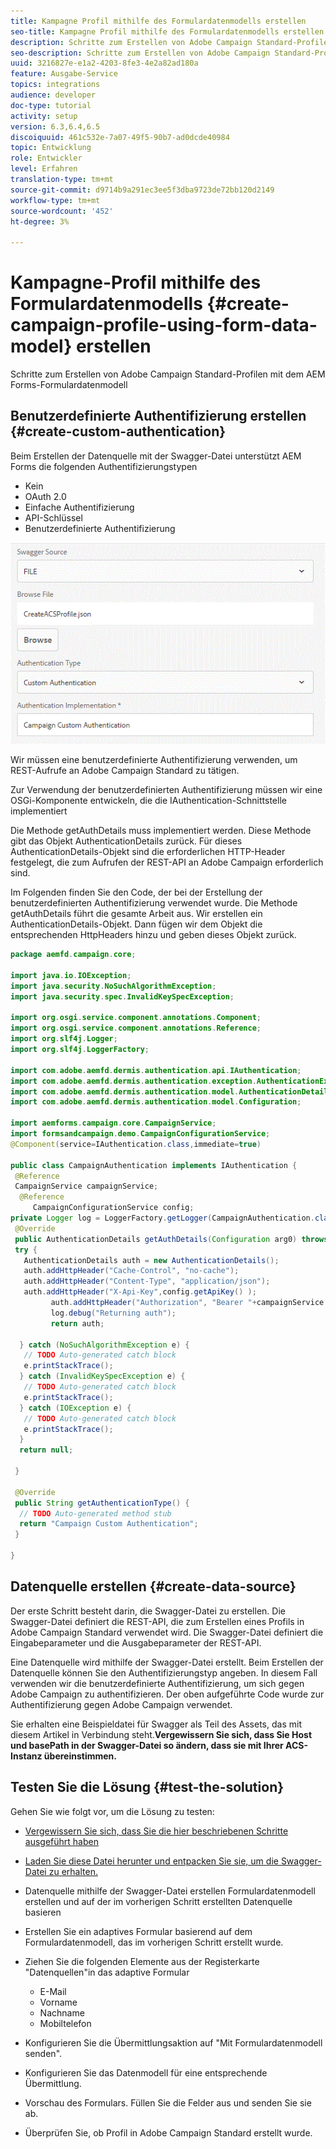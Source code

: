 ```yaml
---
title: Kampagne Profil mithilfe des Formulardatenmodells erstellen
seo-title: Kampagne Profil mithilfe des Formulardatenmodells erstellen
description: Schritte zum Erstellen von Adobe Campaign Standard-Profilen mit dem AEM Forms-Formulardatenmodell
seo-description: Schritte zum Erstellen von Adobe Campaign Standard-Profilen mit dem AEM Forms-Formulardatenmodell
uuid: 3216827e-e1a2-4203-8fe3-4e2a82ad180a
feature: Ausgabe-Service
topics: integrations
audience: developer
doc-type: tutorial
activity: setup
version: 6.3,6.4,6.5
discoiquuid: 461c532e-7a07-49f5-90b7-ad0dcde40984
topic: Entwicklung
role: Entwickler
level: Erfahren
translation-type: tm+mt
source-git-commit: d9714b9a291ec3ee5f3dba9723de72bb120d2149
workflow-type: tm+mt
source-wordcount: '452'
ht-degree: 3%

---
```



# Kampagne-Profil mithilfe des Formulardatenmodells {#create-campaign-profile-using-form-data-model} erstellen

Schritte zum Erstellen von Adobe Campaign Standard-Profilen mit dem AEM Forms-Formulardatenmodell

## Benutzerdefinierte Authentifizierung erstellen {#create-custom-authentication}

Beim Erstellen der Datenquelle mit der Swagger-Datei unterstützt AEM Forms die folgenden Authentifizierungstypen

* Kein
* OAuth 2.0
* Einfache Authentifizierung
* API-Schlüssel
* Benutzerdefinierte Authentifizierung

![campaingfdm](assets/campaignfdm.gif)

Wir müssen eine benutzerdefinierte Authentifizierung verwenden, um REST-Aufrufe an Adobe Campaign Standard zu tätigen.

Zur Verwendung der benutzerdefinierten Authentifizierung müssen wir eine OSGi-Komponente entwickeln, die die IAuthentication-Schnittstelle implementiert

Die Methode getAuthDetails muss implementiert werden. Diese Methode gibt das Objekt AuthenticationDetails zurück. Für dieses AuthenticationDetails-Objekt sind die erforderlichen HTTP-Header festgelegt, die zum Aufrufen der REST-API an Adobe Campaign erforderlich sind.

Im Folgenden finden Sie den Code, der bei der Erstellung der benutzerdefinierten Authentifizierung verwendet wurde. Die Methode getAuthDetails führt die gesamte Arbeit aus. Wir erstellen ein AuthenticationDetails-Objekt. Dann fügen wir dem Objekt die entsprechenden HttpHeaders hinzu und geben dieses Objekt zurück.

```java
package aemfd.campaign.core;

import java.io.IOException;
import java.security.NoSuchAlgorithmException;
import java.security.spec.InvalidKeySpecException;

import org.osgi.service.component.annotations.Component;
import org.osgi.service.component.annotations.Reference;
import org.slf4j.Logger;
import org.slf4j.LoggerFactory;

import com.adobe.aemfd.dermis.authentication.api.IAuthentication;
import com.adobe.aemfd.dermis.authentication.exception.AuthenticationException;
import com.adobe.aemfd.dermis.authentication.model.AuthenticationDetails;
import com.adobe.aemfd.dermis.authentication.model.Configuration;

import aemforms.campaign.core.CampaignService;
import formsandcampaign.demo.CampaignConfigurationService;
@Component(service=IAuthentication.class,immediate=true)

public class CampaignAuthentication implements IAuthentication {
 @Reference
 CampaignService campaignService;
  @Reference
     CampaignConfigurationService config;
private Logger log = LoggerFactory.getLogger(CampaignAuthentication.class);
 @Override
 public AuthenticationDetails getAuthDetails(Configuration arg0) throws AuthenticationException {
 try {
   AuthenticationDetails auth = new AuthenticationDetails();
   auth.addHttpHeader("Cache-Control", "no-cache");
   auth.addHttpHeader("Content-Type", "application/json");
   auth.addHttpHeader("X-Api-Key",config.getApiKey() );
         auth.addHttpHeader("Authorization", "Bearer "+campaignService.getAccessToken());
         log.debug("Returning auth");
         return auth;
   
  } catch (NoSuchAlgorithmException e) {
   // TODO Auto-generated catch block
   e.printStackTrace();
  } catch (InvalidKeySpecException e) {
   // TODO Auto-generated catch block
   e.printStackTrace();
  } catch (IOException e) {
   // TODO Auto-generated catch block
   e.printStackTrace();
  }
  return null;
  
 }

 @Override
 public String getAuthenticationType() {
  // TODO Auto-generated method stub
  return "Campaign Custom Authentication";
 }

}
```

## Datenquelle erstellen {#create-data-source}

Der erste Schritt besteht darin, die Swagger-Datei zu erstellen. Die Swagger-Datei definiert die REST-API, die zum Erstellen eines Profils in Adobe Campaign Standard verwendet wird. Die Swagger-Datei definiert die Eingabeparameter und die Ausgabeparameter der REST-API.

Eine Datenquelle wird mithilfe der Swagger-Datei erstellt. Beim Erstellen der Datenquelle können Sie den Authentifizierungstyp angeben. In diesem Fall verwenden wir die benutzerdefinierte Authentifizierung, um sich gegen Adobe Campaign zu authentifizieren. Der oben aufgeführte Code wurde zur Authentifizierung gegen Adobe Campaign verwendet.

Sie erhalten eine Beispieldatei für Swagger als Teil des Assets, das mit diesem Artikel in Verbindung steht.**Vergewissern Sie sich, dass Sie Host und basePath in der Swagger-Datei so ändern, dass sie mit Ihrer ACS-Instanz übereinstimmen.**

## Testen Sie die Lösung {#test-the-solution}

Gehen Sie wie folgt vor, um die Lösung zu testen:
* [Vergewissern Sie sich, dass Sie die hier beschriebenen Schritte ausgeführt haben](aem-forms-with-campaign-standard-getting-started-tutorial.md)
* [Laden Sie diese Datei herunter und entpacken Sie sie, um die Swagger-Datei zu erhalten.](assets/create-acs-profile-swagger-file.zip)
* Datenquelle mithilfe der Swagger-Datei erstellen
Formulardatenmodell erstellen und auf der im vorherigen Schritt erstellten Datenquelle basieren
* Erstellen Sie ein adaptives Formular basierend auf dem Formulardatenmodell, das im vorherigen Schritt erstellt wurde.
* Ziehen Sie die folgenden Elemente aus der Registerkarte &quot;Datenquellen&quot;in das adaptive Formular

   * E-Mail
   * Vorname
   * Nachname
   * Mobiltelefon

* Konfigurieren Sie die Übermittlungsaktion auf &quot;Mit Formulardatenmodell senden&quot;.
* Konfigurieren Sie das Datenmodell für eine entsprechende Übermittlung.
* Vorschau des Formulars. Füllen Sie die Felder aus und senden Sie sie ab.
* Überprüfen Sie, ob Profil in Adobe Campaign Standard erstellt wurde.
